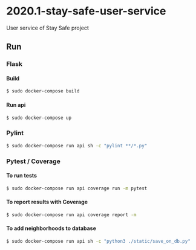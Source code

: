 # 2020.1-stay-safe-user-service

User service of Stay Safe project

## Run

### Flask

#### Build

```bash
$ sudo docker-compose build
```

#### Run api

```bash
$ sudo docker-compose up
```

### Pylint

```bash
$ sudo docker-compose run api sh -c "pylint **/*.py"
```

### Pytest / Coverage

#### To run tests

```bash
$ sudo docker-compose run api coverage run -m pytest
```

#### To report results with Coverage

```bash
$ sudo docker-compose run api coverage report -m
```

#### To add neighborhoods to database

```bash
$ sudo docker-compose run api sh -c "python3 ./static/save_on_db.py"
```
